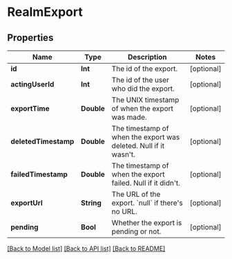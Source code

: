 # RealmExport

## Properties
Name | Type | Description | Notes
------------ | ------------- | ------------- | -------------
**id** | **Int** | The id of the export.  | [optional] 
**actingUserId** | **Int** | The id of the user who did the export.  | [optional] 
**exportTime** | **Double** | The UNIX timestamp of when the export was made.  | [optional] 
**deletedTimestamp** | **Double** | The timestamp of when the export was deleted. Null if it wasn&#39;t.  | [optional] 
**failedTimestamp** | **Double** | The timestamp of when the export failed. Null if it didn&#39;t.  | [optional] 
**exportUrl** | **String** | The URL of the export. &#x60;null&#x60; if there&#39;s no URL.  | [optional] 
**pending** | **Bool** | Whether the export is pending or not.  | [optional] 

[[Back to Model list]](../README.md#documentation-for-models) [[Back to API list]](../README.md#documentation-for-api-endpoints) [[Back to README]](../README.md)


